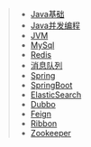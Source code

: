 > * [Java基础](guide_index/001-Java基础)
> * [Java并发编程](guide_index/002-Java并发编程)
> * [JVM](guide_index/003-JVM)
> * [MySql](guide_index/004-MySql)
> * [Redis](guide_index/005-Redis)
> * [消息队列](guide_index/006-消息队列)
> * [Spring](guide_index/007-Spring)
> * [SpringBoot](guide_index/008-SpringBoot)
> * [ElasticSearch](guide_index/009-ElasticSearch)
> * [Dubbo](guide_index/010-Dubbo)
> * [Feign](guide_index/011-Feign)
> * [Ribbon](guide_index/012-Ribbon)
> * [Zookeeper](guide_index/013-Zookeeper)

  

